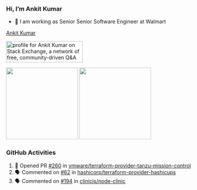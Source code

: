 ### Hi, I’m Ankit Kumar

- 💼 I am working as Senior Senior Software Engineer at Walmart

<p class="LI-profile-badge"  data-version="v1" data-size="large" data-locale="en_US" data-type="vertical" data-theme="dark" data-vanity="ankit-kumar-14508985"><a class="LI-simple-link" href='https://in.linkedin.com/in/ankit-kumar-14508985?trk=profile-badge'>Ankit Kumar</a></p>

<a href="https://stackexchange.com/users/4955155">
    <img src="https://stackexchange.com/users/flair/4955155.png" width="208" height="58" alt="profile for Ankit Kumar on Stack Exchange, a network of free, community-driven Q&amp;A sites" title="profile for Ankit Kumar on Stack Exchange, a network of free, community-driven Q&amp;A sites">
</a>



<!-- ### GitHub Stats
![Github stats](https://github-readme-stats.vercel.app/api?username=ankitsny&count_private=true&show_icons=true&theme=tokyonight)
 -->
<p>
        <img height="195" src="https://github-readme-stats.vercel.app/api?username=ankitsny&show_icons=true&theme=tokyonight&count_private=true" />
        <img height="195" src="https://github-readme-stats.vercel.app/api/top-langs/?username=ankitsny&theme=tokyonight&layout=compact&hide_langs_below=1" />    
</p>

### GitHub Activities
<!--START_SECTION:activity-->
1. 💪 Opened PR [#260](https://github.com/vmware/terraform-provider-tanzu-mission-control/pull/260) in [vmware/terraform-provider-tanzu-mission-control](https://github.com/vmware/terraform-provider-tanzu-mission-control)
2. 🗣 Commented on [#62](https://github.com/hashicorp/terraform-provider-hashicups/issues/62#issuecomment-1702257482) in [hashicorp/terraform-provider-hashicups](https://github.com/hashicorp/terraform-provider-hashicups)
3. 🗣 Commented on [#194](https://github.com/clinicjs/node-clinic/issues/194#issuecomment-1677244658) in [clinicjs/node-clinic](https://github.com/clinicjs/node-clinic)
<!--END_SECTION:activity-->
